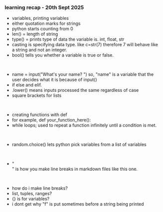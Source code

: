### learning recap - 20th Sept 2025
- variables, printing variables
- either quotation marks for strings
- python starts counting from 0
- len() = length of string
- type() = prints type of data the variable is. int, float, str
- casting is specifying data type. like c=str(7) therefore 7 will behave like a string and not an integer.
- bool() tells you whether a variable is true or false.
<br>

- name = input("What's your name? ") 
so, "name" is a variable that the user decides what it is because of input()
- if else and elif.
- .lower() means inputs processed the same regardless of case
- square brackets for lists
<br>

- creating functions with def
- for example, def your_function_here():
- while loops; used to repeat a function infinitely until a condition is met.
<br>

- random.choice() lets python pick variables from a list of variables
<br>

- "<br>" is how you make line breaks in markdown files like this one. 
<br>

* how do i make line breaks?
* list, tuples, ranges?
* {} is for variables?
* i dont get why "f" is put sometimes before a string being printed
